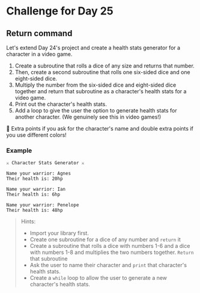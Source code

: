 # Challenge for Day 25

## Return command

Let's extend Day 24's project and create a health stats generator for a character in a video game.

1. Create a subroutine that rolls a dice of any size and returns that number.
2. Then, create a second subroutine that rolls one six-sided dice and one eight-sided dice.
3. Multiply the number from the six-sided dice and eight-sided dice together and return that subroutine as a character's health stats for a video game.
4. Print out the character's health stats.
5. Add a loop to give the user the option to generate health stats for another character.
(We genuinely see this in video games!)

🥳 Extra points if you ask for the character's name and double extra points if you use different colors!

### Example

```text
⚔️ Character Stats Generator ⚔️

Name your warrior: Agnes
Their health is: 20hp

Name your warrior: Ian
Their health is: 6hp

Name your warrior: Penelope
Their health is: 48hp
```

> Hints:
> - Import your library first.
> - Create one subroutine for a dice of any number and `return` it
> - Create a subroutine that rolls a dice with numbers 1-6 and a dice with numbers 1-8 and multiplies the two numbers together. `Return` that subroutine
> - Ask the user to name their character and `print` that character's health stats.
> - Create a `while` loop to allow the user to generate a new character's health stats.
